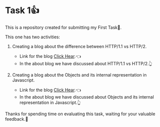 # Task 1👍


This is a repository created for submitting my First Task🥇.

This one has two activities:

1. Creating a blog about the difference between HTTP/1.1 vs HTTP/2.
    -   Link for the blog [Click Hear](https://medium.com/@aruntamil087/.evolution-of-http-1-1-and-http-2-e8e5e48b703c).👈
    -   In the about blog we have discussed about HTTP/1.1 vs HTTP/2.👆

2. Creating a blog about the Objects and its internal representation in Javascript.
    - Link for the blog [Click Hear](https://medium.com/@aruntamil087/objects-and-its-internal-representation-in-javascript-4b318c13aabe).👈
    - In the about blog we have discussed about Objects and its internal representation in Javascript.👆

Thanks for spending time on evaluating this task, waiting for your valuable feedback.🙏